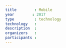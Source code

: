 ```yaml
---
title        : Mobile
year		: 2017
type         : technology
technology   :
description  :
organizers   :
participants :
---
```


